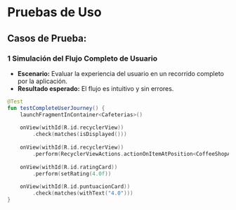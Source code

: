 # Pruebas de Uso

## **Casos de Prueba:**
### **1 Simulación del Flujo Completo de Usuario**
- **Escenario:** Evaluar la experiencia del usuario en un recorrido completo por la aplicación.
- **Resultado esperado:** El flujo es intuitivo y sin errores.

```kotlin
@Test
fun testCompleteUserJourney() {
    launchFragmentInContainer<Cafeterias>()
    
    onView(withId(R.id.recyclerView))
        .check(matches(isDisplayed()))
    
    onView(withId(R.id.recyclerView))
        .perform(RecyclerViewActions.actionOnItemAtPosition<CoffeeShopAdapter.CoffeeShopViewHolder>(0, click()))
    
    onView(withId(R.id.ratingCard))
        .perform(setRating(4.0f))
    
    onView(withId(R.id.puntuacionCard))
        .check(matches(withText("4.0")))
}
```
